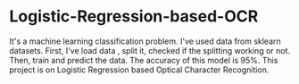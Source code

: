 # Logistic-Regression-based-OCR
 It's a machine learning classification problem. I've used data from sklearn datasets. First, I've load data , split it, checked if the splitting working or not. Then, train and predict the data. The accuracy of this model is 95%. This project is on Logistic Regression based Optical Character Recognition.

